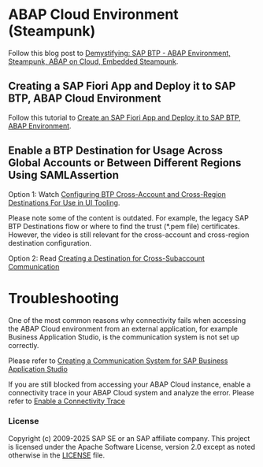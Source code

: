 # ABAP Cloud Environment (Steampunk)

Follow this blog post to [Demystifying: SAP BTP - ABAP Environment, Steampunk, ABAP on Cloud, Embedded Steampunk](https://community.sap.com/t5/technology-blog-posts-by-members/demystifying-sap-btp-abap-environment-steampunk-abap-on-cloud-embedded/ba-p/13567772).

## Creating a SAP Fiori App and Deploy it to SAP BTP, ABAP Cloud Environment

Follow this tutorial to [Create an SAP Fiori App and Deploy it to SAP BTP, ABAP Environment](https://developers.sap.com/tutorials/abap-environment-deploy-fiori-elements-ui.html).

## Enable a BTP Destination for Usage Across Global Accounts or Between Different Regions Using SAMLAssertion

Option 1: Watch [Configuring BTP Cross-Account and Cross-Region Destinations For Use in UI Tooling](https://www.youtube.com/watch?v=8ePyQJsmWYA).

Please note some of the content is outdated. For example, the legacy SAP BTP Destinations flow or where to find the trust (*.pem file) certificates. However, the video is still relevant for the cross-account and cross-region destination configuration.

Option 2: Read [Creating a Destination for Cross-Subaccount Communication](https://help.sap.com/docs/btp/sap-business-technology-platform/creating-destination-for-cross-subaccount-communication)

# Troubleshooting

One of the most common reasons why connectivity fails when accessing the ABAP Cloud environment from an external application, for example Business Application Studio, is the communication system is not set up correctly.

Please refer to [Creating a Communication System for SAP Business Application Studio](https://help.sap.com/docs/sap-btp-abap-environment/abap-environment/creating-communication-system-for-sap-business-application-studio)

If you are still blocked from accessing your ABAP Cloud instance, enable a connectivity trace in your ABAP Cloud system and analyze the error. Please refer to [Enable a Connectivity Trace](https://help.sap.com/docs/sap-btp-abap-environment/abap-environment/display-connectivity-trace)

### License
Copyright (c) 2009-2025 SAP SE or an SAP affiliate company. This project is licensed under the Apache Software License, version 2.0 except as noted otherwise in the [LICENSE](../../LICENSES/Apache-2.0.txt) file.

